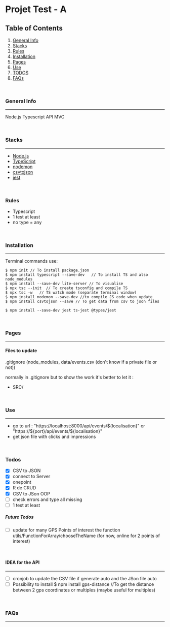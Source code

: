 # Projet Test - A

## Table of Contents
1. [General Info](#general-info)
2. [Stacks](#stacks)
3. [Rules](#rules)
4. [Installation](#installation)
5. [Pages](#pages)
6. [Use](#use)
7. [TODOS](#todos)
8. [FAQs](#faqs)

<br/>

### General Info
---
Node.js Typescript API MVC

<br/>

### Stacks
---
- [Node.js](https://nodejs.org/en/)
- [TypeScript](https://www.typescriptlang.org/)
- [nodemon](https://www.npmjs.com/package/nodemon)
- [csvtojson](https://www.npmjs.com/package/csvtojson)
- [jest](https://jestjs.io/)


<br/>

### Rules

- Typescript
- 1 test at least
- no type = any


<br/>

### Installation
---

Terminal commands use:

```
$ npm init // To install package.json
$ npm install typescript --save-dev   // To install TS and also node_modules
$ npm install --save-dev lite-server // To visualise
$ npx tsc --init  // To create tsconfig and compile TS
$ npx tsc -w   // TS watch mode (separate terminal window)
$ npm install nodemon --save-dev //to compile JS code when update
$ npm install csvtojson --save // To get data from csv to json files

$ npm install --save-dev jest ts-jest @types/jest
```

<br/>

### Pages
---


#### Files to update
.gitignore (node_modules, data/events.csv (don't know if a private file or not))

normally in .gitignore but to show the work it's better to let it :
- SRC/


<br/>

### Use
---
- go to url : "https://localhost:8000/api/events/${localisation}" or "https://${port}/api/events/${localisation}"
- get json file with clicks and impressions

<br/>

### Todos
- [X] CSV to JSON
- [X] connect to Server
- [X] onepoint
- [X] R de CRUD
- [X] CSV to JSon OOP
- [ ] check errors and type all missing
- [ ] 1 test at least

##### Future Todos
- [ ] update for many GPS Points of interest the function utils/FunctionForArray/chooseTheName (for now, online for 2 points of interest)

<br/>

#### IDEA for the API
---
- [ ] cronjob to update the CSV file if generate auto and the JSon file auto
- [ ] Possibility to install \$ npm install gps-distance //To get the distance between 2 gps coordinates or multiples (maybe useful for multiples)
<br/>

### FAQs
---






